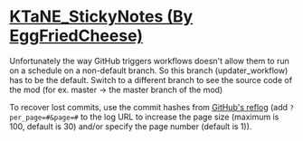 # [KTaNE_StickyNotes (By EggFriedCheese)](https://github.com/EggFriedCheese/KTaNE_StickyNotes)

Unfortunately the way GitHub triggers workflows doesn't allow them to run on a schedule on a non-default branch. So this branch (updater_workflow) has to be the default. Switch to a different branch to see the source code of the mod (for ex. master -> the master branch of the mod)

To recover lost commits, use the commit hashes from [GitHub's reflog](https://api.github.com/repos/KtaneModules/KTaNE_StickyNotes-EggFriedCheese/events) (add `?per_page=#&page=#` to the log URL to increase the page size (maximum is 100, default is 30) and/or specify the page number (default is 1)).
